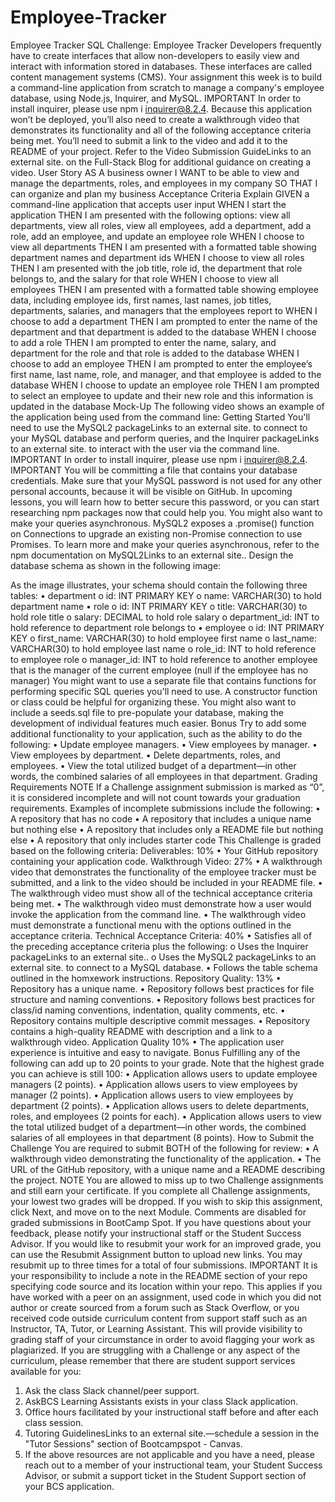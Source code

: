 # Employee-Tracker
Employee Tracker
SQL Challenge: Employee Tracker
Developers frequently have to create interfaces that allow non-developers to easily view and interact with information stored in databases. These interfaces are called content management systems (CMS). Your assignment this week is to build a command-line application from scratch to manage a company's employee database, using Node.js, Inquirer, and MySQL.
IMPORTANT
In order to install inquirer, please use npm i inquirer@8.2.4.
Because this application won’t be deployed, you’ll also need to create a walkthrough video that demonstrates its functionality and all of the following acceptance criteria being met. You’ll need to submit a link to the video and add it to the README of your project.
Refer to the Video Submission GuideLinks to an external site. on the Full-Stack Blog for additional guidance on creating a video.
User Story
AS A business owner
I WANT to be able to view and manage the departments, roles, and employees in my company
SO THAT I can organize and plan my business
Acceptance Criteria
Explain
GIVEN a command-line application that accepts user input
WHEN I start the application
THEN I am presented with the following options: view all departments, view all roles, view all employees, add a department, add a role, add an employee, and update an employee role
WHEN I choose to view all departments
THEN I am presented with a formatted table showing department names and department ids
WHEN I choose to view all roles
THEN I am presented with the job title, role id, the department that role belongs to, and the salary for that role
WHEN I choose to view all employees
THEN I am presented with a formatted table showing employee data, including employee ids, first names, last names, job titles, departments, salaries, and managers that the employees report to
WHEN I choose to add a department
THEN I am prompted to enter the name of the department and that department is added to the database
WHEN I choose to add a role
THEN I am prompted to enter the name, salary, and department for the role and that role is added to the database
WHEN I choose to add an employee
THEN I am prompted to enter the employee’s first name, last name, role, and manager, and that employee is added to the database
WHEN I choose to update an employee role
THEN I am prompted to select an employee to update and their new role and this information is updated in the database
Mock-Up
The following video shows an example of the application being used from the command line:
Getting Started
You'll need to use the MySQL2 packageLinks to an external site. to connect to your MySQL database and perform queries, and the Inquirer packageLinks to an external site. to interact with the user via the command line.
IMPORTANT
In order to install inquirer, please use npm i inquirer@8.2.4.
IMPORTANT
You will be committing a file that contains your database credentials. Make sure that your MySQL password is not used for any other personal accounts, because it will be visible on GitHub. In upcoming lessons, you will learn how to better secure this password, or you can start researching npm packages now that could help you.
You might also want to make your queries asynchronous. MySQL2 exposes a .promise() function on Connections to upgrade an existing non-Promise connection to use Promises. To learn more and make your queries asynchronous, refer to the npm documentation on MySQL2Links to an external site..
Design the database schema as shown in the following image:
 
As the image illustrates, your schema should contain the following three tables:
•	department
o	id: INT PRIMARY KEY
o	name: VARCHAR(30) to hold department name
•	role
o	id: INT PRIMARY KEY
o	title: VARCHAR(30) to hold role title
o	salary: DECIMAL to hold role salary
o	department_id: INT to hold reference to department role belongs to
•	employee
o	id: INT PRIMARY KEY
o	first_name: VARCHAR(30) to hold employee first name
o	last_name: VARCHAR(30) to hold employee last name
o	role_id: INT to hold reference to employee role
o	manager_id: INT to hold reference to another employee that is the manager of the current employee (null if the employee has no manager)
You might want to use a separate file that contains functions for performing specific SQL queries you'll need to use. A constructor function or class could be helpful for organizing these. You might also want to include a seeds.sql file to pre-populate your database, making the development of individual features much easier.
Bonus
Try to add some additional functionality to your application, such as the ability to do the following:
•	Update employee managers.
•	View employees by manager.
•	View employees by department.
•	Delete departments, roles, and employees.
•	View the total utilized budget of a department—in other words, the combined salaries of all employees in that department.
Grading Requirements
NOTE
If a Challenge assignment submission is marked as “0”, it is considered incomplete and will not count towards your graduation requirements. Examples of incomplete submissions include the following:
•	A repository that has no code
•	A repository that includes a unique name but nothing else
•	A repository that includes only a README file but nothing else
•	A repository that only includes starter code
This Challenge is graded based on the following criteria:
Deliverables: 10%
•	Your GitHub repository containing your application code.
Walkthrough Video: 27%
•	A walkthrough video that demonstrates the functionality of the employee tracker must be submitted, and a link to the video should be included in your README file.
•	The walkthrough video must show all of the technical acceptance criteria being met.
•	The walkthrough video must demonstrate how a user would invoke the application from the command line.
•	The walkthrough video must demonstrate a functional menu with the options outlined in the acceptance criteria.
Technical Acceptance Criteria: 40%
•	Satisfies all of the preceding acceptance criteria plus the following:
o	Uses the Inquirer packageLinks to an external site..
o	Uses the MySQL2 packageLinks to an external site. to connect to a MySQL database.
•	Follows the table schema outlined in the homxework instructions.
Repository Quality: 13%
•	Repository has a unique name.
•	Repository follows best practices for file structure and naming conventions.
•	Repository follows best practices for class/id naming conventions, indentation, quality comments, etc.
•	Repository contains multiple descriptive commit messages.
•	Repository contains a high-quality README with description and a link to a walkthrough video.
Application Quality 10%
•	The application user experience is intuitive and easy to navigate.
Bonus
Fulfilling any of the following can add up to 20 points to your grade. Note that the highest grade you can achieve is still 100:
•	Application allows users to update employee managers (2 points).
•	Application allows users to view employees by manager (2 points).
•	Application allows users to view employees by department (2 points).
•	Application allows users to delete departments, roles, and employees (2 points for each).
•	Application allows users to view the total utilized budget of a department—in other words, the combined salaries of all employees in that department (8 points).
How to Submit the Challenge
You are required to submit BOTH of the following for review:
•	A walkthrough video demonstrating the functionality of the application.
•	The URL of the GitHub repository, with a unique name and a README describing the project.
NOTE
You are allowed to miss up to two Challenge assignments and still earn your certificate. If you complete all Challenge assignments, your lowest two grades will be dropped. If you wish to skip this assignment, click Next, and move on to the next Module.
Comments are disabled for graded submissions in BootCamp Spot. If you have questions about your feedback, please notify your instructional staff or the Student Success Advisor. If you would like to resubmit your work for an improved grade, you can use the Resubmit Assignment button to upload new links. You may resubmit up to three times for a total of four submissions.
IMPORTANT
It is your responsibility to include a note in the README section of your repo specifying code source and its location within your repo. This applies if you have worked with a peer on an assignment, used code in which you did not author or create sourced from a forum such as Stack Overflow, or you received code outside curriculum content from support staff such as an Instructor, TA, Tutor, or Learning Assistant. This will provide visibility to grading staff of your circumstance in order to avoid flagging your work as plagiarized.
If you are struggling with a Challenge or any aspect of the curriculum, please remember that there are student support services available for you:
1.	Ask the class Slack channel/peer support.
2.	AskBCS Learning Assistants exists in your class Slack application.
3.	Office hours facilitated by your instructional staff before and after each class session.
4.	Tutoring GuidelinesLinks to an external site.—schedule a session in the "Tutor Sessions" section of Bootcampspot - Canvas.
5.	If the above resources are not applicable and you have a need, please reach out to a member of your instructional team, your Student Success Advisor, or submit a support ticket in the Student Support section of your BCS application.

